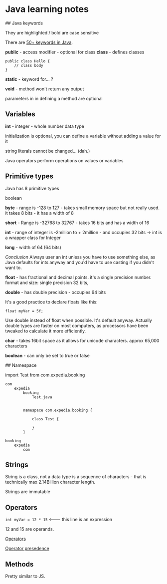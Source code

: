 # Java learning notes

## Java keywords

They are highlighted / bold
are case sensitive

There are [50+ keywords in Java](https://en.wikipedia.org/wiki/List_of_Java_keywords).

**public** - access modifier - optional for class
**class** - defines classes 

```
public class Hello {
    // class body
}
```


**static** - keyword for... ?

**void** - method won't return any output

parameters in in defining a method are optional

## Variables

**int** - integer - whole number data type

initialization is optional, you can define a variable without adding a value for it

string literals cannot be changed... (dah.)

Java operators perform operations on values or variables


## Primitive types

Java has 8 primitive types

boolean

**byte** - range is -128 to 127 - takes small memory space but not really used. it takes 8 bits - it has a width of 8

**short** - Range is -32768 to 32767 - takes 16 bits and has a width of 16

**int** - range of integer is -2million to + 2million - and occupies 32 bits -> int is a wrapper class for Integer

**long** - width of 64 (64 bits)

*Conclusion* Always user an int unless you have to use something else, as Java defaults for ints anyway and you'd have to use casting if you didn't want to.

**float** - has fractional and decimal points. it's a single precision number. format and size: single precision 32 bits, 

**double** - has double precision - occupies 64 bits

It's a good practice to declare floats like this:
```
float myVar = 5f;
``` 

Use double instead of float when possible. It's default anyway.
Actually double types are faster on most computers, as processors have been tweaked to calculate it more efficiently.

**char** - takes 16bit space as it allows for unicode characters. approx 65,000 characters

**boolean** - can only be set to true or false


## Namespace

import Test from com.expedia.booking
```
com
    expedia
        booking
            Test.java


        namespace com.expedia.booking {

            class Test {

            }
        }

```
```
booking
    expedia
        com

```

## Strings

String is a class, not a data type
is a sequence of characters - that is technically max 2.14Billion character length.


Strings are immutable 

## Operators

`int myVar = 12 * 15` <--- this line is an expression

12 and 15 are operands.

[Operators](https://docs.oracle.com/javase/tutorial/java/nutsandbolts/opsummary.html)

[Operator presedence](http://www.cs.bilkent.edu.tr/~guvenir/courses/CS101/op_precedence.html)


## Methods

Pretty similar to JS.

